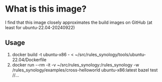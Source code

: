 # What is this image?

I find that this image closely approximates the build images on GitHub (at least for ubuntu-22.04-20240922)

## Usage

1. docker build -t ubuntu-x86 - < ~/src/rules_synology/tools/ubuntu-22.04/Dockerfile
2. docker run --rm -it -v ~/src/rules_synology:/rules_synology -w /rules_synology/examples/cross-helloworld ubuntu-x86:latest bazel test //...
